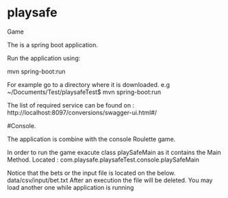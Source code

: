 # playsafe
Game


The is a spring boot application.

Run the application using:

  mvn spring-boot:run
 
For example go to a directory where it is downloaded.
e.g
 ~/Documents/Test/playsafeTest$ mvn spring-boot:run

The list of required service can be found on :
http://localhost:8097/conversions/swagger-ui.html#/


#Console.

The application is combine with the console Roulette game.


In order to run the game exacute class playSafeMain as it contains the Main Method.
Located :  com.playsafe.playsafeTest.console.playSafeMain

Notice that the bets or the input file is located on the below.
data/csv/input/bet.txt
After an execution the file will be deleted. You may load another one while application is running





